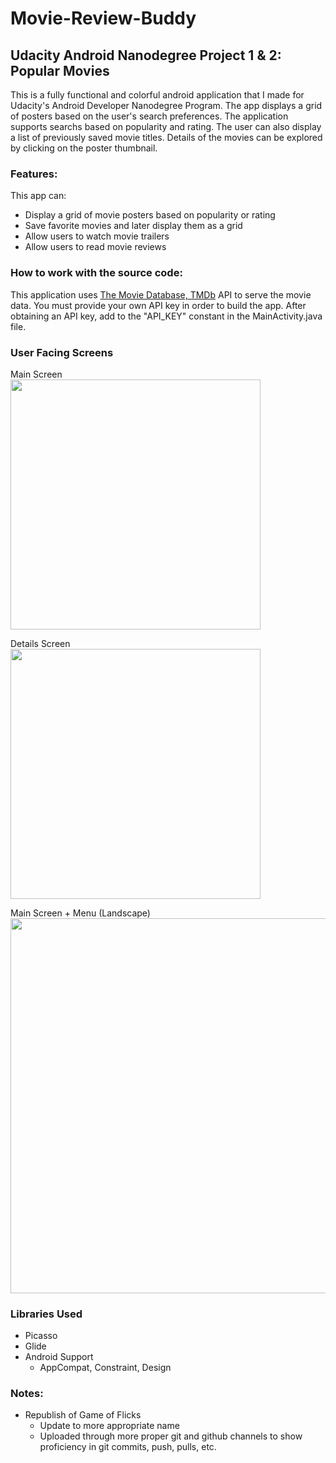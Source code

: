 # Movie-Review-Buddy

## Udacity Android Nanodegree Project 1 & 2: Popular Movies
This is a fully functional and colorful android application that I made for Udacity's Android Developer Nanodegree Program. The app displays a grid of posters based on the user's search preferences. The application supports searchs based on popularity and rating. The user can also display a list of previously saved movie titles. Details of the movies can be explored by clicking on the poster thumbnail.

### Features:
This app can:
* Display a grid of movie posters based on popularity or rating
* Save favorite movies and later display them as a grid
* Allow users to watch movie trailers
* Allow users to read movie reviews

### How to work with the source code:
This application uses [The Movie Database, TMDb](https://www.themoviedb.org/) API to serve the movie data. You must provide your own API key in order to build the app. After obtaining an API key, add to the "API_KEY" constant in the MainActivity.java file. 

### User Facing Screens
Main Screen </br>
<img src="https://user-images.githubusercontent.com/25759516/32746979-3565dea4-c86c-11e7-8d8f-b37e01083cbe.png" width="400">

Details Screen </br>
<img src="https://user-images.githubusercontent.com/25759516/32746983-389e061e-c86c-11e7-93aa-ba356b5de5cd.png" width="400">

Main Screen + Menu (Landscape) </br>
<img src="https://user-images.githubusercontent.com/25759516/32746985-3ae9c8ae-c86c-11e7-8d1f-6b4913ab98c5.png" width="600">


### Libraries Used
* Picasso
* Glide
* Android Support
	* AppCompat, Constraint, Design

### Notes:
* Republish of Game of Flicks
	* Update to more appropriate name
	* Uploaded through more proper git and github channels to show proficiency in git commits, push, pulls, etc.

